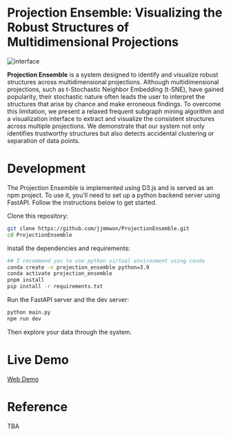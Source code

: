 # Projection Ensemble: Visualizing the Robust Structures of Multidimensional Projections

![interface](https://user-images.githubusercontent.com/98008363/235410453-d19917b0-cd02-490a-916b-5292106a0287.png)

**Projection Ensemble** is a system designed to identify and visualize robust structures across multidimensional projections.
Although multidimensional projections, such as t-Stochastic Neighbor Embedding (t-SNE), have gained popularity, their stochastic nature often leads the user to interpret the structures that arise by chance and make erroneous findings.
To overcome this limitation, we present a relaxed frequent subgraph mining algorithm and a visualization interface to extract and visualize the consistent structures across multiple projections.
We demonstrate that our system not only identifies trustworthy structures but also detects accidental clustering or separation of data points.

# Development

The Projection Ensemble is implemented using D3.js and is served as an npm project.
To use it, you'll need to set up a python backend server using FastAPI.
Follow the instructions below to get started.

Clone this repository:
```Bash
git clone https://github.com/jjmmwon/ProjectionEnsemble.git
cd ProjectionEnsemble
```
Install the dependencies and requirements:
```Bash
## I recommend you to use python virtual environment using conda
conda create -n projection_ensemble python=3.9
conda activate projection_ensemble
pnpm install
pip install -r requirements.txt
```

Run the FastAPI server and the dev server:
```Bash
python main.py
npm run dev
```

Then explore your data through the system.


# Live Demo

[Web Demo]

# Reference

TBA



[Web Demo]: <https://jjmmwon.github.io/ProjectionEnsemble/>
